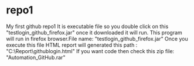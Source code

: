 # repo1
My first github repo1
It is executable file so you double click on this "testlogin_github_firefox.jar" once it downloaded it will run.
This program will run in firefox browser.File name: "testlogin_github_firefox.jar"
Once you execute this file HTML report will generated this path : "C:\\Report\\githublogin.html" 
If you want code then check this zip file: "Automation_GitHub.rar"

 

